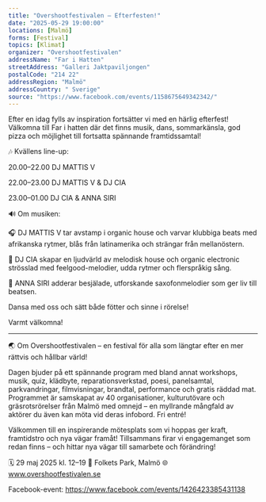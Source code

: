```yaml
---
title: "Overshootfestivalen – Efterfesten!"
date: "2025-05-29 19:00:00"
locations: [Malmö]
forms: [Festival]
topics: [Klimat]
organizer: "Overshootfestivalen"
addressName: "Far i Hatten"
streetAddress: "Galleri Jaktpaviljongen"
postalCode: "214 22"
addressRegion: "Malmö"
addressCountry: " Sverige"
source: "https://www.facebook.com/events/1158675649342342/"
---
```

Efter en idag fylls av inspiration fortsätter vi med en härlig efterfest! Välkomna till Far i hatten där det finns musik, dans, sommarkänsla, god pizza och möjlighet till fortsatta spännande framtidssamtal!

🎶 Kvällens line-up:

20.00–22.00 DJ MATTIS V 

22.00–23.00 DJ MATTIS V & DJ CIA 

23.00–01.00 DJ CIA & ANNA SIRI 


🔊 Om musiken:

🎧 DJ MATTIS V tar avstamp i organic house och varvar klubbiga beats med afrikanska rytmer, blås från latinamerika och strängar från mellanöstern.

💃 DJ CIA skapar en ljudvärld av melodisk house och organic electronic strösslad med feelgood-melodier, udda rytmer och flerspråkig sång. 

🎷 ANNA SIRI adderar besjälade, utforskande saxofonmelodier som ger liv till beatsen. 

Dansa med oss och sätt både fötter och sinne i rörelse!

Varmt välkomna! 

______ 

🌏 Om Overshootfestivalen – en festival för alla som längtar efter en mer rättvis och hållbar värld!

Dagen bjuder på ett spännande program med bland annat workshops, musik, quiz, klädbyte, reparationsverkstad, poesi, panelsamtal, parkvandringar, filmvisningar, brandtal, performance och gratis räddad mat. Programmet är samskapat av 40 organisationer, kulturutövare och gräsrotsrörelser från Malmö med omnejd – en myllrande mångfald av aktörer du även kan möta vid deras infobord. Fri entré!

Välkommen till en inspirerande mötesplats som vi hoppas ger kraft, framtidstro och nya vägar framåt! Tillsammans firar vi engagemanget som redan finns – och hittar nya vägar till samarbete och förändring!

 🗓️ 29 maj 2025 kl. 12–19
 📍 Folkets Park, Malmö
 🌐 www.overshootfestivalen.se

Facebook-event: https://www.facebook.com/events/1426423385431138
